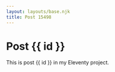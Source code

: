 ```yaml
---
layout: layouts/base.njk
title: Post 15498
---
```


# Post {{ id }}

This is post {{ id }} in my Eleventy project.
